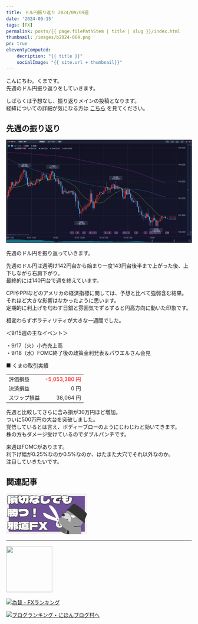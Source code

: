 ```yaml
---
title: ドル円振り返り 2024/09/09週
date: '2024-09-15'
tags: [FX]
permalink: posts/{{ page.filePathStem | title | slug }}/index.html
thumbnail: /images/b2024-064.png
pr: true
eleventyComputed:
    decription: "{{ title }}"
    socialImage: "{{ site.url + thumbnail}}"
---
```


こんにちわ。くまです。<br/>
先週のドル円振り返りをしていきます。

しばらくは予想なし、振り返りメインの投稿となります。<br/>
経緯についての詳細が気になる方は <a href="/posts/posts2024-056/">こちら</a> を見てください。

## 先週の振り返り

![](/images/b2024-064-01.png)

先週のドル円を振り返っていきます。

先週のドル円は週明け142円台から始まり一度143円台後半まで上がった後、上下しながら右肩下がり。<br/>
最終的には140円台で週を終えています。

CPIやPPIなどのアメリカの経済指標に関しては、予想と比べて強弱含む結果。それほど大きな影響はなかったように思います。<br/>
定期的に利上げを匂わす日銀と雰囲気でずるずると円高方向に動いた印象です。

相変わらずボラティリティが大きな一週間でした。


＜9/15週の主なイベント＞

・9/17（火）小売売上高<br/>
・9/18（水）FOMC終了後の政策金利発表＆パウエルさん会見<br/>

■ くまの取引実績

<table style="min-width:18rem">
<tr>
    <td>評価損益</td>
    <td style="text-align:right; color:red;">-5,053,380 円</td>
</tr>
<tr><td>決済損益</td><td style="text-align:right">0 円</tr></tr>
<tr><td>スワップ損益</td><td style="text-align:right"> 38,064 円 </td></tr>
</table>

先週と比較してさらに含み損が30万円ほど増加。<br/>
ついに500万円の大台を突破しました。<br/>
覚悟しているとは言え、ボディーブローのようにじわじわと効いてきます。<br/>
株の方もダメージ受けているのでダブルパンチです。

来週はFOMCがあります。<br/>
利下げ幅が0.25%なのか0.5%なのか、はたまた大穴でそれ以外なのか。<br/>
注目していきたいです。

## 関連記事

<a class="internal-link" href="/posts/posts2024-036/">
    <img src="/images/b2024-036.png">
</a>

<br/>
<hr/>

<a href="https://px.a8.net/svt/ejp?a8mat=3YYPVE+94NAPE+1WP2+61C2P" rel="nofollow">
<img border="0" width="125" height="125" alt="" src="https://www21.a8.net/svt/bgt?aid=240125306552&wid=001&eno=01&mid=s00000008903001014000&mc=1"></a>
<img border="0" width="1" height="1" src="https://www17.a8.net/0.gif?a8mat=3YYPVE+94NAPE+1WP2+61C2P" alt="">

<a href="https://blog.with2.net/link/?id=2111205&cid=1532" title="為替・FXランキング"><img alt="為替・FXランキング" width="110" height="31" src="https://blog.with2.net/img/banner/c/banner_1/br_c_1532_1.gif"></a>

<a href="https://blogmura.com/ranking/in?p_cid=11188911" target="_blank"><img src="https://b.blogmura.com/88_31.gif" width="88" height="31" border="0" alt="ブログランキング・にほんブログ村へ" /></a>


<style>
.internal-link {
    img { width: 220px; }
}
</style>